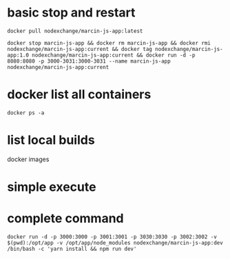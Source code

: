 # basic stop and restart #

~~~~
docker pull nodexchange/marcin-js-app:latest
~~~~

~~~~
docker stop marcin-js-app && docker rm marcin-js-app && docker rmi nodexchange/marcin-js-app:current && docker tag nodexchange/marcin-js-app:1.0 nodexchange/marcin-js-app:current && docker run -d -p 8080:8080 -p 3000-3031:3000-3031 --name marcin-js-app nodexchange/marcin-js-app:current
~~~~

# docker list all containers
~~~~
docker ps -a
~~~~

# list local builds
docker images

# simple execute

# complete command
~~~~
docker run -d -p 3000:3000 -p 3001:3001 -p 3030:3030 -p 3002:3002 -v $(pwd):/opt/app -v /opt/app/node_modules nodexchange/marcin-js-app:dev /bin/bash -c 'yarn install && npm run dev'
~~~~
